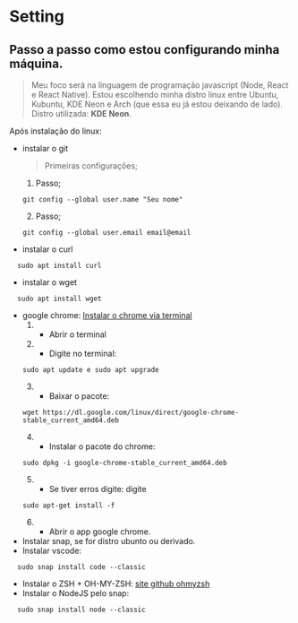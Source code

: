 # Setting
## Passo a passo como estou configurando **minha máquina**.

> Meu foco será na linguagem de programação javascript (Node, React e React Native).
> Estou escolhendo minha distro linux entre Ubuntu, Kubuntu, KDE Neon e Arch (que essa eu já estou deixando de lado).
> Distro utilizada: **KDE Neon**.

Após instalação do linux:
 - instalar o git 
   > Primeiras configurações;
   1. Passo;
   ~~~teminal linux
   git config --global user.name "Seu nome"
   ~~~
   2. Passo;
   ~~~teminal linux
   git config --global user.email email@email
   ~~~
 - instalar o curl
 ~~~teminal linux
   sudo apt install curl
   ~~~
 - instalar o wget
 ~~~teminal linux
   sudo apt install wget
   ~~~
 - google chrome: [Instalar o chrome via terminal](https://pt.wikihow.com/Instalar-o-Google-Chrome-Usando-o-Terminal-no-Linux;)
   1. - Abrir o terminal
   2. - Digite no terminal: 
   ~~~teminal
   sudo apt update e sudo apt upgrade
   ~~~
   3. - Baixar o pacote: 
   ~~~teminal linux
   wget https://dl.google.com/linux/direct/google-chrome-stable_current_amd64.deb   
   ~~~
   4. - Instalar o pacote do chrome: 
   ~~~teminal linux
   sudo dpkg -i google-chrome-stable_current_amd64.deb
   ~~~
   5. - Se tiver erros digite: digite 
   ~~~teminal linux
   sudo apt-get install -f
   ~~~
   6. - Abrir o app google chrome.
 - Instalar snap, se for distro ubunto ou derivado.
 - Instalar vscode: 
 ~~~teminal linux
   sudo snap install code --classic
   ~~~
 - Instalar o ZSH + OH-MY-ZSH: [site github ohmyzsh](https://github.com/ohmyzsh/ohmyzsh)
 - Instalar o NodeJS pelo snap: 
 ~~~teminal linux
   sudo snap install node --classic
   ~~~
 
